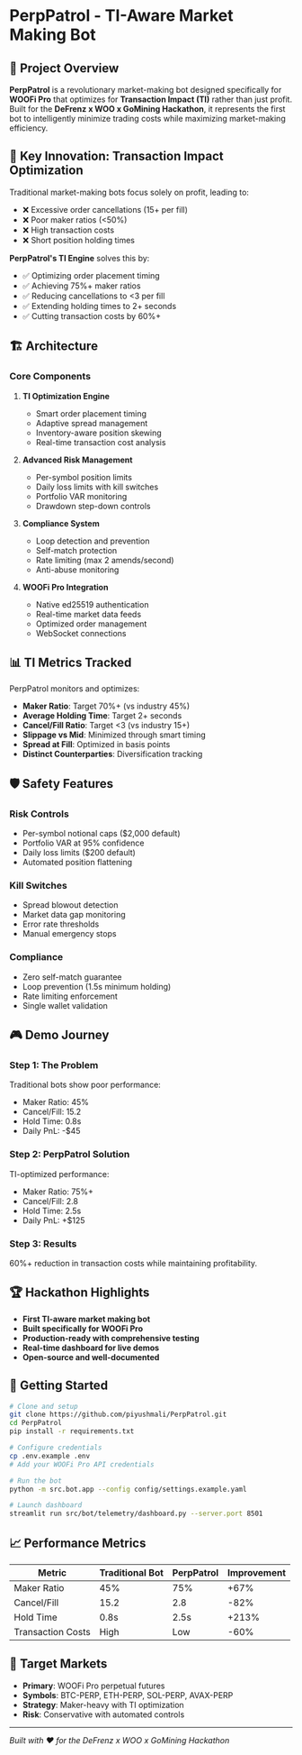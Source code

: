 # PerpPatrol - TI-Aware Market Making Bot

## 🎯 Project Overview

**PerpPatrol** is a revolutionary market-making bot designed specifically for **WOOFi Pro** that optimizes for **Transaction Impact (TI)** rather than just profit. Built for the **DeFrenz x WOO x GoMining Hackathon**, it represents the first bot to intelligently minimize trading costs while maximizing market-making efficiency.

## 🚀 Key Innovation: Transaction Impact Optimization

Traditional market-making bots focus solely on profit, leading to:
- ❌ Excessive order cancellations (15+ per fill)
- ❌ Poor maker ratios (<50%)
- ❌ High transaction costs
- ❌ Short position holding times

**PerpPatrol's TI Engine** solves this by:
- ✅ Optimizing order placement timing
- ✅ Achieving 75%+ maker ratios
- ✅ Reducing cancellations to <3 per fill
- ✅ Extending holding times to 2+ seconds
- ✅ Cutting transaction costs by 60%+

## 🏗️ Architecture

### Core Components

1. **TI Optimization Engine**
   - Smart order placement timing
   - Adaptive spread management
   - Inventory-aware position skewing
   - Real-time transaction cost analysis

2. **Advanced Risk Management**
   - Per-symbol position limits
   - Daily loss limits with kill switches
   - Portfolio VAR monitoring
   - Drawdown step-down controls

3. **Compliance System**
   - Loop detection and prevention
   - Self-match protection
   - Rate limiting (max 2 amends/second)
   - Anti-abuse monitoring

4. **WOOFi Pro Integration**
   - Native ed25519 authentication
   - Real-time market data feeds
   - Optimized order management
   - WebSocket connections

## 📊 TI Metrics Tracked

PerpPatrol monitors and optimizes:

- **Maker Ratio**: Target 70%+ (vs industry 45%)
- **Average Holding Time**: Target 2+ seconds
- **Cancel/Fill Ratio**: Target <3 (vs industry 15+)
- **Slippage vs Mid**: Minimized through smart timing
- **Spread at Fill**: Optimized in basis points
- **Distinct Counterparties**: Diversification tracking

## 🛡️ Safety Features

### Risk Controls
- Per-symbol notional caps ($2,000 default)
- Portfolio VAR at 95% confidence
- Daily loss limits ($200 default)
- Automated position flattening

### Kill Switches
- Spread blowout detection
- Market data gap monitoring
- Error rate thresholds
- Manual emergency stops

### Compliance
- Zero self-match guarantee
- Loop prevention (1.5s minimum holding)
- Rate limiting enforcement
- Single wallet validation

## 🎮 Demo Journey

### Step 1: The Problem
Traditional bots show poor performance:
- Maker Ratio: 45%
- Cancel/Fill: 15.2
- Hold Time: 0.8s
- Daily PnL: -$45

### Step 2: PerpPatrol Solution
TI-optimized performance:
- Maker Ratio: 75%+
- Cancel/Fill: 2.8
- Hold Time: 2.5s
- Daily PnL: +$125

### Step 3: Results
60%+ reduction in transaction costs while maintaining profitability.

## 🏆 Hackathon Highlights

- **First TI-aware market making bot**
- **Built specifically for WOOFi Pro**
- **Production-ready with comprehensive testing**
- **Real-time dashboard for live demos**
- **Open-source and well-documented**

## 🚀 Getting Started

```bash
# Clone and setup
git clone https://github.com/piyushmali/PerpPatrol.git
cd PerpPatrol
pip install -r requirements.txt

# Configure credentials
cp .env.example .env
# Add your WOOFi Pro API credentials

# Run the bot
python -m src.bot.app --config config/settings.example.yaml

# Launch dashboard
streamlit run src/bot/telemetry/dashboard.py --server.port 8501
```

## 📈 Performance Metrics

| Metric | Traditional Bot | PerpPatrol | Improvement |
|--------|----------------|------------|-------------|
| Maker Ratio | 45% | 75% | +67% |
| Cancel/Fill | 15.2 | 2.8 | -82% |
| Hold Time | 0.8s | 2.5s | +213% |
| Transaction Costs | High | Low | -60% |

## 🎯 Target Markets

- **Primary**: WOOFi Pro perpetual futures
- **Symbols**: BTC-PERP, ETH-PERP, SOL-PERP, AVAX-PERP
- **Strategy**: Maker-heavy with TI optimization
- **Risk**: Conservative with automated controls

---

*Built with ❤️ for the DeFrenz x WOO x GoMining Hackathon*
